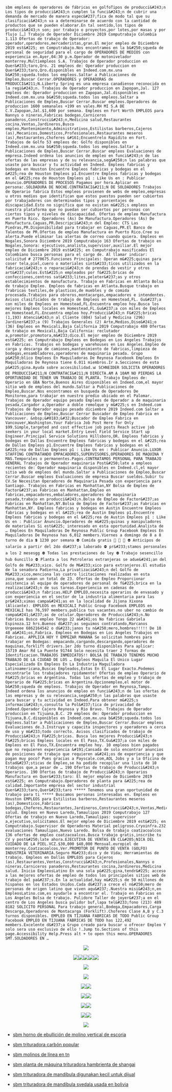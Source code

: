 
```
sbm empleos de operadores de fábricas en golfoTipos de producci&#243;n Los tipos de producci&#243;n cumplen la funci&#243;n de cubrir una demanda de mercado de manera espec&#237;fica de modo tal que su clasificaci&#243;n va a determinarse de acuerdo con la cantidad de productos que se pueden elaborar.En tal sentido,los tipos de producci&#243;n son; por trabajo o proyectos,por lotes,por masas y por flujo […] Trabajo de Operador Diciembre 2019 Computrabajo Colombia 1.113 Ofertas de trabajo de Operador: operador,operadores,mercaderistas,gran.El mejor empleo de Diciembre 2019 est&#225; en Computrabajo.Nos encontramos en la b&#250;squeda de personal de seguridad para el cargo de OPERADORES DE MEDIOS con experiencia en.Ayer,04:30 p.m.Operador de motonivelador monterrey.Multiempleos S.A. Trabajos de Operador produccion en Quer&#233;taro,Qro. 21 empleos de: Operador produccion en Quer&#233;taro,Qro.disponibles en Indeed.com.mx.una b&#250;squeda.todos los empleos.Saltar a Publicaciones de Empleo,Buscar Cerrar.OPERADORES y OPERADORAS de PRODUCCI&#211;N.Liberty Spring es una empresa canadiense reconocida en la regi&#243;n. Trabajos de Operador produccion en Zapopan,Jal. 127 empleos de: Operador produccion en Zapopan,Jal.disponibles en Indeed.com.mx.una b&#250;squeda.todos los empleos.Saltar a Publicaciones de Empleo,Buscar Cerrar.Buscar empleos.Operadores de produccion 1600 semanales +199 en vales.RH MI S.A DE C.V.Zapopan,Jal.$1,600 por semana. Empleos en Fort Worth EMPLEOS para Nannys o nineras,Fabricas bodegas,Carniceros panaderos,Construcci&#243;n,Medicina salud,Restaurantes cocina,Ventas,Jardineros,Busco empleo,Mantenimiento,Administrativos,Estilistas barberos,Cajeros (as),Mecanicos,Domesticos,Profesionales,Restaurantes meseros (as),Restaurantes,Choferes &#161;Encuentrelo Rapidito en Fort. Trabajos de Golfo 53 empleos de: Golfo disponibles en Indeed.com.mx.una b&#250;squeda.todos los empleos.Saltar a Publicaciones de Empleo,Buscar Cerrar.Buscar empleos Evaluaciones de empresa.Indeed ordena los anuncios de empleo en funci&#243;n de las ofertas de las empresas y de su relevancia,seg&#250;n las palabras que usaste para buscar y tu actividad en Indeed. Empleos fabricas y bodegas en Houston Encuentre Empleos fabricas y bodegas en el &#225;rea de Houston Empleos p1.Encuentre Empleos fabricas y bodegas en el &#225;rea de Houston Empleos p1 : Like Us en : Publicar Anuncio.OPERADORES DE PROCESOS Pagamos por hora.Aplicar en persona:.SOLDADURA DE NOCHE.CONTRATACI&#211;N DE SOLDADORES Trabajos de Operario fabrica Estos empleos provienen de webs de empleo,empresas u otros medios que identifican que estos puestos pueden ser cubiertos por trabajadores con determinados tipos y porcentajes de discapacidad.Esto no significa que no existan m&#225;s empleos en nuestra plataforma que no puedan ser cubiertos por personas con ciertos tipos y niveles de discapacidad. Ofertas de empleo Manufactura en Puerto Rico. Operadores (As) De Manufactura.Operadores (As) De Manufactura.Caguas,PR.Descripci&#243;n del Empleo: CTS Las Piedras,PR.Disponibilidad para trabajar en Caguas,PR.El Banco de Talentos de PR.Ofertas de empleo Manufactura en Puerto Rico.Cree su alerta.Puede eliminar las alertas de correo cuando quiera. Empleos en Nogales,Sonora Diciembre 2019 Computrabajo 163 Ofertas de trabajo en Nogales,Sonora: ejecutivos,analista,supervisor,auxiliar.El mejor empleo de Diciembre 2019 est&#225; en Computrabajo masificados El Colombiano busca personas para el cargo de. Al llamar indicar: solicitud # 2770675.Funciones Principales: Operan m&#225;quinas para coser tela,piel,cuero o materiales sint&#233;ticos utilizados en la fabricaci&#243;n o reparaci&#243;n de prendas de vestir y otros art&#237;culos.Est&#225;n empleados por f&#225;bricas de confecciones,centros sat&#233;lites,peleter&#237;as y otros establecimientos de manufactura. Trabajo en Fabricas en Atlanta Bolsa de trabajo Empleo. Empleos de fabricas en Atlanta.Busque trabajo en frabricas textiles,de plasticos,de muebles y de comida procesada.Trabajos para obreros,montacargas,empacadores e intendentes. Avisos clasificados de trabajo de Empleos en Homestead,FL. Gu&#237;a con miles de Empleos en Homestead,FL.Encuentra empleo hoy.Busca los mejores Empleos locales en Homestead,FL.Gu&#237;a con miles de Empleos en Homestead,FL.Encuentra empleo hoy.Producci&#243;n F&#225;bricas (1,193) Atenci&#243;n al Cliente (804) Salud y Medicina (296) Jardiner&#237;a (9) Trabajos Generales (2) Arte,Medios,Dise&#241;o (36) Empleos en Mexicali,Baja California 2019 Computrabajo 480 Ofertas de trabajo en Mexicali,Baja California: reclutador a,promotor,promotora,m&#233;dico.El mejor empleo de Diciembre 2019 est&#225; en Computrabajo Empleos en Bodegas en Los Angeles Trabajos en Fabricas. Trabajos en bodegas y warehouses en Los Angeles.Empleo de carga y descarga de camiones,mantenimiento de fabricas,limpieza de bodegas,ensambladores,operadores de maquinaria pesada. Grupo p&#250;blico Empleos En Maquiladoras De Reynosa Facebook Empleos En Maquiladoras De Reynosa tiene 6.011 miembros.Ir a.Secciones de esta p&#225;gina.Ayuda sobre accesibilidad.📊 SCHNEIDER SOLICITA OPERADORES DE PRODUCCI&#211;N CONTRATACI&#211;N DIRECTA.AM A 10AM NO PIERDAS LA OPORTUNIDAD DE TENER UN TRABAJO DE PLANTA. Trabajo Empleos de: Operario en GBA Norte,Buenos Aires disponibles en Indeed.com,el mayor sitio web de empleos del mundo.Saltar a Publicaciones de Empleo,Buscar.Nos encontramos en busqueda de Operadores De Monitoreo,para trabajar en nuestro predio ubicado en el Palomar. Trabajos de Operador equipo pesado Empleos de Operador a de maquinaria pesada,Cargador a,Operador a doble remolque y m&#225;s en Indeed.com Trabajos de Operador equipo pesado diciembre 2019 Indeed.com Saltar a Publicaciones de Empleo,Buscar Cerrar Buscador de Empleo Fabrica en Vancouver. &nbsp;&#0183;&#32;Buscador de Empleo Fabrica en Vancouver,Washington.Your Fabrica Job Post Here for Only $99.Simple,targeted and cost effective job posts Reach active job seekers in your local market.Entry Level Field Service Start up Engineer.Principal Service Solutions Hillsboro,OR. Empleos fabricas y bodegas en Dallas Encuentre Empleos fabricas y bodegas en el &#225;rea de Dallas Empleos p1.Encuentre Empleos fabricas y bodegas en el &#225;rea de Dallas Empleos p1 : Like Us en : Publicar Anuncio.LUXOR STAFFING CONTRATANDO EMPACADORES,SUPERVISORES,OPERADORES DE MAQUINA Y MAS.Temporales o permanentes.Pagos.CONTRATAMOS PERSONAL PARA TRABAJO GENERAL Trabajos de Operador maquinaria Post&#250;late a empleos recientes de: Operador maquinaria disponibles en Indeed.cl,el mayor sitio web de empleos del mundo.Saltar a Publicaciones de Empleo,Buscar Cerrar.Buscar empleos Evaluaciones de empresa Buscar sueldos.Subir tu CV.Se Necesitan Operadores de Maquinaria Pesada con experiencia para Santiago. Trabajos en Fabricas en Manhattan,NY Bolsa de Empleo de Factor&#237;as Fabricas en Manhattan,Empleo en fabricas,empacadores,embaladores,operadores de maquinaria pesada,trabajo en producci&#243;n.Bolsa de Empleo de Factor&#237;as Fabricas en Manhattan,NY.Bolsa de Empleo de Factor&#237;as Fabricas en Manhattan,NY. Empleos fabricas y bodegas en Austin Encuentre Empleos fabricas y bodegas en el &#225;rea de Austin Empleos p1.Encuentre Empleos fabricas y bodegas en el &#225;rea de Austin Empleos p1 : Like Us en : Publicar Anuncio.Operadores de m&#225;quinas y manipuladores de materiales Si est&#225; interesado en esta oportunidad.Analista de … Empleos En Maquiladoras De Reynosa Public Group Facebook Empleos En Maquiladoras De Reynosa has 6,012 members.Viernes a domingo de 8 a 8 turno de dia 💲 1230 por semana ⛔ Comida gratis 🍔 🍗 🍕 ⛔ Anticipos de salario a partir del 2do d&#237;a laborado ⛔ pr&#233;stamos personales a los 2 mesesgg ⛔ Todas las prestaciones de ley ⛔ Trabajo sesencillo hub 6uncillo ⛔ Planta a los Petroleras extranjeras se adue&#241;an del Golfo de M&#233;xico. Golfo de M&#233;xico para extranjeros.El estudio de la senadora Padierna,La privatizaci&#243;n del Golfo de M&#233;xico,menciona las cuatro licitaciones realizadas en esta zona,que suman un total de 23. Ofertas de Empleo Proporcionar asistencia al equipo de operadores de personal de f&#225;brica en la realizaci&#243;n de sus tareas.Experiencia en cadenas de producci&#243;n fabricas.HELP EMPLEO,necesita operarios de envasado y con experiencia en el sector de la industria alimentaria para las pr&#243;ximas campa&#241;as en la localidad de Jijona Xixona (Alicante). EMPLEOS en MEXICALI Public Group Facebook EMPLEOS en MEXICALI has 76,597 members.publica tus vacantes.no uber no cambio de compa&#241;&#237;as de celular.Operadores de Producci&#243;n.No fabricas Busco empleo Tengo 22 a&#241;os No fabricas Gabriela Espinoza.12 hrs.Buenos d&#237;as seguimos contratando,Marcanos Urgeeeee 6862164542 o d&#233;janos tu n&#250;mero,hombres!!!!! De 18 48 a&#241;os,Fabrica. Empleos en Bodegas en Los Angeles Trabajos en Fabricas. APPLICA HOY Y EMPEZAR MANANA Se solicitan hombres para trabajar en Bodegas: empacando,cargando,descargando,operadores de maquinas,forklift drivers.1er 2do turno disponibles Para aplicar: 15719 Amar Rd La Puente 91744 Solo necesita traer 2 formas de Identificacion.TRABAJOS INMEDIATOS!! BOLSA DE TRABAJO TENEMOS MUCHO TRABAJO DE LA CIUDAD DE LOS … Empleos Maquila El Unico Lugar Especializado En Empleos En La Industria Maquiladora Latinoamericana,Buscas Empleados,Estas En El Lugar Exacto.Podemos encontrarle los trabajadores rpidamente! Ofertas de empleo Operario de F&#225;bricas en Argentina. Todas las ofertas de empleo y trabajo de Operario de F&#225;bricas en Argentina.Opcionempleo,el motor de b&#250;squeda de empleos. Trabajos de Operador en Reynosa,Tamps. Indeed ordena los anuncios de empleo en funci&#243;n de las ofertas de las empresas y de su relevancia,seg&#250;n las palabras que usaste para buscar y tu actividad en Indeed.Para obtener m&#225;s informaci&#243;n,consulta la Pol&#237;tica de privacidad de Indeed.Operador Cajero Reynosa y Rio Bravo. Trabajos de Operador produccion en Tijuana,B.C. 29 empleos de: Operador produccion en Tijuana,B.C.disponibles en Indeed.com.mx.una b&#250;squeda.todos los empleos.Saltar a Publicaciones de Empleo,Buscar Cerrar.Buscar empleos Evaluaciones de.3.Instruye y capacita inspectores y operadores a cerca de uso y m&#233;todo correcto. Avisos clasificados de trabajo de Producci&#243;n F&#225;bricas. Busca los mejores Producci&#243;n F&#225;bricas Empleos locales en El Paso,TX.Gu&#237;a con miles de Empleos en El Paso,TX.Encuentra empleo hoy. 10 empleos bien pagados que no requieren experiencia &#191;Cansada de solo encontrar anuncios de posiciones de trabajo que requieren a&#241;os de experiencia y que pagan muy poco? Pues gracias a Payscale.com,AOL Jobs y a la Oficina de Estad&#237;sticas de Empleo,se ha podido recopilar una lista de 10 trabajos que,a pesar de … 190 Ofertas de trabajo de Producci&#243;n Operarios. 190 Ofertas de trabajo de Producci&#243;n Operarios Manufactura en Quer&#233;taro: El mejor empleo de Diciembre 2019 est&#225; en Computrabajo.Operadores de planta para &#225;rea de calidad.Importante empresa del sector industrial Quer&#233;taro,Quer&#233;taro ***** Tenemos una gran oportunidad de trabajo para ti ***** Buscamos personas interesadas en. Empleos en Houston EMPLEOS para Estilistas barberos,Restaurantes meseros (as),Domesticos,Fabricas bodegas,Choferes,Restaurantes,Jardineros,Construcci&#243;n,Ventas,Medicina salud. Empleos en Nuevo Laredo,Tamaulipas 2019 Computrabajo 127 Ofertas de trabajo en Nuevo Laredo,Tamaulipas: supervisor a,ejecutivo,solicitamos.El mejor empleo de Diciembre 2019 est&#225; en Computrabajo.Supervisor de Operadores Material peligroso.Cryoinfra.232 evaluaciones Tamaulipas,Nuevo Laredo. Bolsa de trabajo coatzacoalcos 136 ofertas de empleo coatzacoalcos.Busca trabajo gratis,inscribe tu CV y post&#250;late ahora.EJECUTIVA DE VENTAS EN CL&#205;NICA DEL CUIDADO DE LA PIEL.VCZ.$30,000 $40,000 Mensual.europiel de monterrey.Coatzacoalcos,Ver.PROMOTOR DE PUNTO DE VENTA (GOLFO) INDUSTRIA VETERINARIA.Seguro M&#233;dico y de Vida; Herramientas de trabajo. Empleos en Dallas EMPLEOS para Cajeros (as),Restaurantes,Ventas,Construcci&#243;n,Profesionales,Nannys o nineras,Carniceros panaderos,Restaurantes cocina,Jardineros,Medicina salud. Inicio EmpleosLatino En una sola p&#225;gina,tendr&#225; acceso a las mejores ofertas de empleo de todos los principales sitios web de trabajo del pa&#237;s.En la actualidad,hay m&#225;s de 50 millones de hispanos en los Estados Unidos.Cada d&#237;a crece el n&#250;mero de personas de origen latino que viven aqu&#237;.Nuestra misi&#243;n,en EmpleosLatino.com,es ayudarle a encontrar el. Trabajo en Fabricas en Los Angeles Bolsa de trabajo. Pulidore Taller de joyer&#237;a en el centro de Los Angeles busca pulidor buf,lapa tel&#233;fono (213) 489 8182 SOLICITO PERSONAL Para trabajo general,Bodega,Empacadores,Carga Descarga,Operadores de Montacarga (Forklift).Choferes Clase A,B y C.3 turnos disponibles. EMPLEO EN TIJUANA FABRICAS DE TODO Public Group Facebook EMPLEO EN TIJUANA FABRICAS DE TODO has 122,492 members.Excelente d&#237;a Grupo creado para buscar u ofrecer Empleo Y solo sera uso exclusivo de ello !.Jump to.Sections of this page.Accessibility Help.Press alt + to open this menu.OPERADORES SMT.SOLDADORES EN … 
```

<div align="center">

<a href="https://es-crusher.shibang-china.com/github&k=sbm+empleos+de+operadores+de+f%C3%A1bricas+en+golfo"><img src="https://static.shibang-china.com/es/crusher/logo.jpg"></a>

<a href="https://es-crusher.shibang-china.com/github&k=sbm+empleos+de+operadores+de+f%C3%A1bricas+en+golfo"><img src="https://static.shibang-china.com/es/crusher/index.jpg"></a><a href="https://es-crusher.shibang-china.com/material.htmlgithub&k=sbm+empleos+de+operadores+de+f%C3%A1bricas+en+golfo"><img src="https://static.shibang-china.com/es/crusher/material.jpg"></a><a href="https://es-crusher.shibang-china.com/application.htmlgithub&k=sbm+empleos+de+operadores+de+f%C3%A1bricas+en+golfo"><img src="https://static.shibang-china.com/es/crusher/application.jpg"></a><a href="https://es-crusher.shibang-china.com/aboutus.htmlgithub&k=sbm+empleos+de+operadores+de+f%C3%A1bricas+en+golfo"><img src="https://static.shibang-china.com/es/crusher/aboutus.jpg"></a><a href="https://es-crusher.shibang-china.com/contact.htmlgithub&k=sbm+empleos+de+operadores+de+f%C3%A1bricas+en+golfo"><img src="https://static.shibang-china.com/es/crusher/contact.jpg"></a>

<a href="https://es-crusher.shibang-china.com/github&k=sbm+empleos+de+operadores+de+f%C3%A1bricas+en+golfo"><img src="https://static.shibang-china.com/es/crusher/banner.jpg"></a>

<a href="https://swt.shibang-china.com/github&k=sbm+empleos+de+operadores+de+f%C3%A1bricas+en+golfo"><img src="https://static.shibang-china.com/es/crusher/text.jpg"></a>

<a href="https://swt.shibang-china.com/github&k=sbm+empleos+de+operadores+de+f%C3%A1bricas+en+golfo"><img src="https://static.shibang-china.com/es/crusher/chat.jpg"></a><a href="https://es-crusher.shibang-china.com/contact.htmlgithub&k=sbm+empleos+de+operadores+de+f%C3%A1bricas+en+golfo"><img src="https://static.shibang-china.com/es/crusher/message.jpg"></a>

<a href="https://es-crusher.shibang-china.com/products/pe.htmlgithub&k=sbm+empleos+de+operadores+de+f%C3%A1bricas+en+golfo"><img src="https://static.shibang-china.com/es/crusher/pe.jpg"></a><a href="https://es-crusher.shibang-china.com/products/pf.htmlgithub&k=sbm+empleos+de+operadores+de+f%C3%A1bricas+en+golfo"><img src="https://static.shibang-china.com/es/crusher/pf.jpg"></a>

<a href="https://es-crusher.shibang-china.com/products/hpt.htmlgithub&k=sbm+empleos+de+operadores+de+f%C3%A1bricas+en+golfo"><img src="https://static.shibang-china.com/es/crusher/hpt.jpg"></a><a href="https://es-crusher.shibang-china.com/products/vsi.htmlgithub&k=sbm+empleos+de+operadores+de+f%C3%A1bricas+en+golfo"><img src="https://static.shibang-china.com/es/crusher/vsi.jpg"></a>

<a href="https://es-crusher.shibang-china.com/products/klv.htmlgithub&k=sbm+empleos+de+operadores+de+f%C3%A1bricas+en+golfo"><img src="https://static.shibang-china.com/es/crusher/klv.jpg"></a><a href="https://es-crusher.shibang-china.com/products/portable.htmlgithub&k=sbm+empleos+de+operadores+de+f%C3%A1bricas+en+golfo"><img src="https://static.shibang-china.com/es/crusher/portable.jpg"></a>

<a href="https://swt.shibang-china.com/github&k=sbm+empleos+de+operadores+de+f%C3%A1bricas+en+golfo"><img src="https://static.shibang-china.com/es/crusher/case.jpg"></a>

</div>


* [sbm horno de ebullición de molino vertical de escoria](sbm%20horno%20de%20ebullici%C3%B3n%20de%20molino%20vertical%20de%20escoria.md)

* [sbm trituradora carbón popular](sbm%20trituradora%20carb%C3%B3n%20popular.md)

* [sbm molinos de línea en tn](sbm%20molinos%20de%20l%C3%ADnea%20en%20tn.md)

* [sbm planta de máquina trituradora hambrienta de shangai](sbm%20planta%20de%20m%C3%A1quina%20trituradora%20hambrienta%20de%20shangai.md)

* [sbm trituradora de mandíbula digunakan kecil untuk dijual](sbm%20trituradora%20de%20mand%C3%ADbula%20digunakan%20kecil%20untuk%20dijual.md)

* [sbm trituradora de mandíbula svedala usada en bolivia](sbm%20trituradora%20de%20mand%C3%ADbula%20svedala%20usada%20en%20bolivia.md)